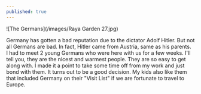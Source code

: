 ```yaml
---
published: true
---
```

![The Germans](/images/Raya Garden 27.jpg)

Germany has gotten a bad reputation due to the dictator Adolf Hitler. But not all Germans are bad. In fact, Hitler came from Austria, same as his parents.   
I had to meet 2 young Germans who were here with us for a few weeks. I'll tell you, they are the nicest and warmest people. They are so easy to get along with. I made it a point to take some time off from my work and just bond with them. It turns out to be a good decision. My kids also like them that included Germany on their "Visit List" if we are fortunate to travel to Europe.


